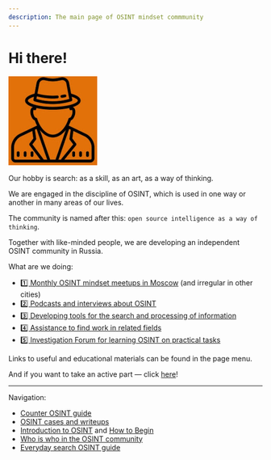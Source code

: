 ```yaml
---
description: The main page of OSINT mindset commmunity
---
```


# Hi there!

![](<../.gitbook/assets/image (8) (1).png>)

Our hobby is search: as a skill, as an art, as a way of thinking.

We are engaged in the discipline of OSINT, which is used in one way or another in many areas of our lives.

The community is named after this: `open source intelligence as a way of thinking`.

Together with like-minded people, we are developing an independent OSINT community in Russia.

What are we doing:

* [1️⃣ Monthly OSINT mindset meetups in Moscow](https://osint-mindset.gitbook.io/index/mitapy-i-podkasty) (and irregular in other cities)
* [2️⃣ Podcasts and interviews about OSINT](https://osint-mindset.mave.digital/)
* [3️⃣ Developing tools for the search and processing of information](https://github.com/soxoj)
* [4️⃣ Assistance to find work in related fields](https://t.me/osint\_mindset/144)
* [5️⃣ Investigation Forum for learning OSINT on practical tasks](https://t.me/osint\_mindset/150)

Links to useful and educational materials can be found in the page menu.

And if you want to take an active part — click [here](https://docs.google.com/forms/d/e/1FAIpQLScXQhUQ1pF\_-rp6lx-sb9MSBx1e1Qmj60zmkw04Wdls\_m2iEQ/viewform)!

***

Navigation:

* [Counter OSINT guide](https://github.com/soxoj/counter-osint-guide-en)
* [OSINT cases and writeups](https://osint-mindset.gitbook.io/cases)
* [Introduction to OSINT](https://osint-mindset.gitbook.io/index/guides/vvedenie-v-osint-rassledovaniya) and [How to Begin](https://osint-mindset.gitbook.io/index/guides/kak-nachat-put-v-osint)
* [Who is who in the OSINT community](https://osint-mindset.gitbook.io/index/community/kto-est-kto-v-osint)
* [Everyday search OSINT guide](https://osint-mindset.gitbook.io/everyday-osint/)
